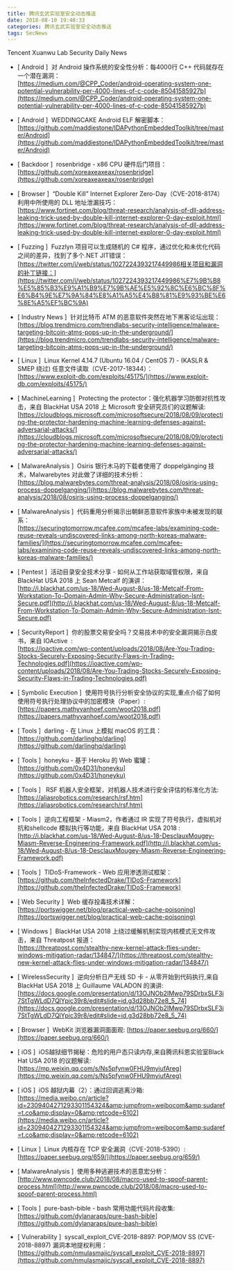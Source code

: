 ```yaml
---
title: 腾讯玄武实验室安全动态推送
date: 2018-08-10 19:48:33
categories: 腾讯玄武实验室安全动态推送
tags: SecNews
---
```


Tencent Xuanwu Lab Security Daily News  
* [ Android ]  对 Android 操作系统的安全性分析：每4000行 C++ 代码就存在一个潜在漏洞：   
[https://medium.com/@CPP_Coder/android-operating-system-one-potential-vulnerability-per-4000-lines-of-c-code-85041585927b](https://medium.com/@CPP_Coder/android-operating-system-one-potential-vulnerability-per-4000-lines-of-c-code-85041585927b)  

* [ Android ]  WEDDINGCAKE Android ELF 解密脚本：   
[https://github.com/maddiestone/IDAPythonEmbeddedToolkit/tree/master/Android](https://github.com/maddiestone/IDAPythonEmbeddedToolkit/tree/master/Android)  

* [ Backdoor ]  rosenbridge - x86 CPU 硬件后门项目：   
[https://github.com/xoreaxeaxeax/rosenbridge](https://github.com/xoreaxeaxeax/rosenbridge)  

* [ Browser ]  “Double Kill” Internet Explorer Zero-Day（CVE-2018-8174）利用中所使用的 DLL 地址泄漏技巧：   
[https://www.fortinet.com/blog/threat-research/analysis-of-dll-address-leaking-trick-used-by-double-kill-internet-explorer-0-day-exploit.html](https://www.fortinet.com/blog/threat-research/analysis-of-dll-address-leaking-trick-used-by-double-kill-internet-explorer-0-day-exploit.html)  

* [ Fuzzing ]  Fuzzlyn 项目可以生成随机的 C# 程序，通过优化和未优化代码之间的差异，找到了多个.NET JIT错误：  
[https://twitter.com/i/web/status/1027224393217449986相关项目和漏洞的补丁链接：](https://twitter.com/i/web/status/1027224393217449986%E7%9B%B8%E5%85%B3%E9%A1%B9%E7%9B%AE%E5%92%8C%E6%BC%8F%E6%B4%9E%E7%9A%84%E8%A1%A5%E4%B8%81%E9%93%BE%E6%8E%A5%EF%BC%9A)  

* [ Industry News ]  针对比特币 ATM 的恶意软件突然在地下黑客论坛出现：   
[https://blog.trendmicro.com/trendlabs-security-intelligence/malware-targeting-bitcoin-atms-pops-up-in-the-underground/](https://blog.trendmicro.com/trendlabs-security-intelligence/malware-targeting-bitcoin-atms-pops-up-in-the-underground/)  

* [ Linux ]  Linux Kernel 4.14.7 (Ubuntu 16.04 / CentOS 7) - (KASLR &amp; SMEP 绕过) 任意文件读取（CVE-2017-18344）：   
[https://www.exploit-db.com/exploits/45175/](https://www.exploit-db.com/exploits/45175/)  

* [ MachineLearning ]  Protecting the protector：强化机器学习防御对抗性攻击，来自 BlackHat USA 2018 上 Microsoft 安全研究员们的议题解读:   
[https://cloudblogs.microsoft.com/microsoftsecure/2018/08/09/protecting-the-protector-hardening-machine-learning-defenses-against-adversarial-attacks/](https://cloudblogs.microsoft.com/microsoftsecure/2018/08/09/protecting-the-protector-hardening-machine-learning-defenses-against-adversarial-attacks/)  

* [ MalwareAnalysis ]  Osiris 银行木马的下载者使用了 doppelgänging 技术，Malwarebytes 对此做了详细的技术分析：   
[https://blog.malwarebytes.com/threat-analysis/2018/08/osiris-using-process-doppelganging/](https://blog.malwarebytes.com/threat-analysis/2018/08/osiris-using-process-doppelganging/)  

* [ MalwareAnalysis ]  代码重用分析揭示出朝鲜恶意软件家族中未被发现的联系：   
[https://securingtomorrow.mcafee.com/mcafee-labs/examining-code-reuse-reveals-undiscovered-links-among-north-koreas-malware-families/](https://securingtomorrow.mcafee.com/mcafee-labs/examining-code-reuse-reveals-undiscovered-links-among-north-koreas-malware-families/)  

* [ Pentest ]  活动目录安全技术分享 - 如何从工作站获取域管权限，来自 BlackHat USA 2018 上 Sean Metcalf 的演讲：   
[http://i.blackhat.com/us-18/Wed-August-8/us-18-Metcalf-From-Workstation-To-Domain-Admin-Why-Secure-Administration-Isnt-Secure.pdf](http://i.blackhat.com/us-18/Wed-August-8/us-18-Metcalf-From-Workstation-To-Domain-Admin-Why-Secure-Administration-Isnt-Secure.pdf)  

* [ SecurityReport ]  你的股票交易安全吗？交易技术中的安全漏洞揭示白皮书，来自 IOActive  :   
[https://ioactive.com/wp-content/uploads/2018/08/Are-You-Trading-Stocks-Securely-Exposing-Security-Flaws-in-Trading-Technologies.pdf](https://ioactive.com/wp-content/uploads/2018/08/Are-You-Trading-Stocks-Securely-Exposing-Security-Flaws-in-Trading-Technologies.pdf)  

* [ Symbolic Execution ]  使用符号执行分析安全协议的实现,重点介绍了如何使用符号执行处理协议中的加密模块（Paper）:   
[https://papers.mathyvanhoef.com/woot2018.pdf](https://papers.mathyvanhoef.com/woot2018.pdf)  

* [ Tools ]  darling - 在 Linux 上模拟 macOS 的工具：   
[https://github.com/darlinghq/darling](https://github.com/darlinghq/darling)  

* [ Tools ]  honeyku - 基于 Heroku 的 Web 蜜罐：   
[https://github.com/0x4D31/honeyku](https://github.com/0x4D31/honeyku)  

* [ Tools ]   RSF 机器人安全框架，对机器人技术进行安全评估的标准化方法:   
[https://aliasrobotics.com/research/rsf.htm](https://aliasrobotics.com/research/rsf.htm)  

* [ Tools ]  逆向工程框架 - Miasm2，作者通过 IR 实现了符号执行，虚拟机对抗和shellcode 模拟执行等功能，来自 BlackHat USA 2018 :   
[http://i.blackhat.com/us-18/Wed-August-8/us-18-DesclauxMougey-Miasm-Reverse-Engineering-Framework.pdf](http://i.blackhat.com/us-18/Wed-August-8/us-18-DesclauxMougey-Miasm-Reverse-Engineering-Framework.pdf)  

* [ Tools ]  TIDoS-Framework - Web 应用渗透测试框架：   
[https://github.com/theInfectedDrake/TIDoS-Framework](https://github.com/theInfectedDrake/TIDoS-Framework)  

* [ Web Security ]  Web 缓存投毒技术详解：   
[https://portswigger.net/blog/practical-web-cache-poisoning](https://portswigger.net/blog/practical-web-cache-poisoning)  

* [ Windows ]  BlackHat USA 2018 上绕过缓解机制实现内核模式无文件攻击，来自 Threatpost 报道：   
[https://threatpost.com/stealthy-new-kernel-attack-flies-under-windows-mitigation-radar/134847/](https://threatpost.com/stealthy-new-kernel-attack-flies-under-windows-mitigation-radar/134847/)  

* [ WirelessSecurity ]  逆向分析日产无线 SD 卡 - 从零开始到代码执行,来自 BlackHat USA 2018 上 Guillaume VALADON 的演讲:   
[https://docs.google.com/presentation/d/13OJNOb2IMwp79SDrbxSLF3i7StTgWLdD7QlYpic39r8/edit#slide=id.g3d28bb72e8_5_74](https://docs.google.com/presentation/d/13OJNOb2IMwp79SDrbxSLF3i7StTgWLdD7QlYpic39r8/edit#slide=id.g3d28bb72e8_5_74)  

* [ Browser ]  WebKit 浏览器漏洞面面观: 
[https://paper.seebug.org/660/](https://paper.seebug.org/660/)  

* [ iOS ]  iOS越狱细节揭秘：危险的用户态只读内存,来自腾讯科恩实验室Black Hat USA 2018 的议题解读: 
[https://mp.weixin.qq.com/s/Ns5pfynw0FHU9myiufAreg](https://mp.weixin.qq.com/s/Ns5pfynw0FHU9myiufAreg)  

* [ iOS ]  iOS 越狱内幕（2）：通过回调逃离沙箱: 
[https://media.weibo.cn/article?id=2309404271293301154324&amp;jumpfrom=weibocom&amp;sudaref=t.co&amp;display=0&amp;retcode=6102](https://media.weibo.cn/article?id=2309404271293301154324&amp;jumpfrom=weibocom&amp;sudaref=t.co&amp;display=0&amp;retcode=6102)  

* [ Linux ]  Linux 内核存在 TCP 安全漏洞（CVE-2018-5390）: 
[https://paper.seebug.org/659/](https://paper.seebug.org/659/)  

* [ MalwareAnalysis ]  使用多种逃避技术的恶意宏分析： 
[http://www.pwncode.club/2018/08/macro-used-to-spoof-parent-process.html](http://www.pwncode.club/2018/08/macro-used-to-spoof-parent-process.html)  

* [ Tools ]  pure-bash-bible - bash 常用功能代码片段收集: 
[https://github.com/dylanaraps/pure-bash-bible](https://github.com/dylanaraps/pure-bash-bible)  

* [ Vulnerability ]  syscall_exploit_CVE-2018-8897: POP/MOV SS (CVE-2018-8897) 漏洞本地提权利用： 
[https://github.com/nmulasmajic/syscall_exploit_CVE-2018-8897](https://github.com/nmulasmajic/syscall_exploit_CVE-2018-8897)  

